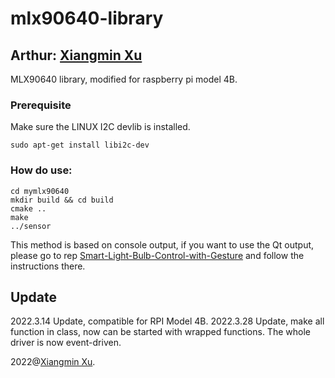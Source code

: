 # mlx90640-library
## Arthur: [Xiangmin Xu](https://github.com/Maripoforest)
MLX90640 library, modified for raspberry pi model 4B.

### Prerequisite
Make sure the LINUX I2C devlib is installed.
```
sudo apt-get install libi2c-dev
```

### How do use:
```
cd mymlx90640
mkdir build && cd build
cmake ..
make
../sensor
```
This method is based on console output, if you want to use the Qt output, please go to rep [Smart-Light-Bulb-Control-with-Gesture](https://github.com/Maripoforest/Smart-Light-Bulb-Control-with-Gesture.git) and follow the instructions there.

## Update
2022.3.14 Update, compatible for RPI Model 4B.
2022.3.28 Update, make all function in class, now can be started with wrapped functions. The whole driver is now event-driven.

2022@[Xiangmin Xu](https://github.com/Maripoforest).
